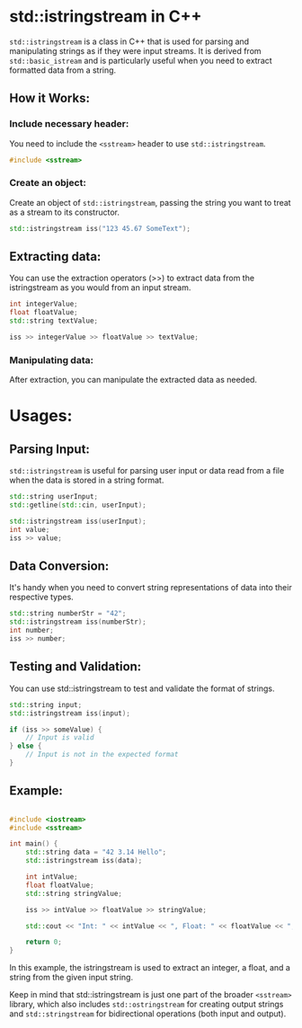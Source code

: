 # std::istringstream in C++
`std::istringstream` is a class in C++ that is used for parsing and manipulating strings as if they were input streams. It is derived from `std::basic_istream` and is particularly useful when you need to extract formatted data from a string.

## How it Works:
### Include necessary header:

You need to include the `<sstream>` header to use `std::istringstream`.

```cpp
#include <sstream>
```
    
### Create an object:
Create an object of `std::istringstream`, passing the string you want to treat as a stream to its constructor.

```cpp
std::istringstream iss("123 45.67 SomeText");
```
## Extracting data:
You can use the extraction operators (>>) to extract data from the istringstream as you would from an input stream.

```cpp
int integerValue;
float floatValue;
std::string textValue;

iss >> integerValue >> floatValue >> textValue;
```

### Manipulating data:
After extraction, you can manipulate the extracted data as needed.

# Usages:

## Parsing Input:
`std::istringstream` is useful for parsing user input or data read from a file when the data is stored in a string format.

```cpp
std::string userInput;
std::getline(std::cin, userInput);

std::istringstream iss(userInput);
int value;
iss >> value;
```

## Data Conversion:
It's handy when you need to convert string representations of data into their respective types.

```cpp
std::string numberStr = "42";
std::istringstream iss(numberStr);
int number;
iss >> number;
```

## Testing and Validation:
You can use std::istringstream to test and validate the format of strings.

```cpp
std::string input;
std::istringstream iss(input);

if (iss >> someValue) {
    // Input is valid
} else {
    // Input is not in the expected format
}
```  
    
## Example:
```cpp

#include <iostream>
#include <sstream>

int main() {
    std::string data = "42 3.14 Hello";
    std::istringstream iss(data);

    int intValue;
    float floatValue;
    std::string stringValue;

    iss >> intValue >> floatValue >> stringValue;

    std::cout << "Int: " << intValue << ", Float: " << floatValue << ", String: " << stringValue << std::endl;

    return 0;
}
```  
    
In this example, the istringstream is used to extract an integer, a float, and a string from the given input string.

Keep in mind that std::istringstream is just one part of the broader `<sstream>` library, which also includes `std::ostringstream` for creating output strings and `std::stringstream` for bidirectional operations (both input and output).
